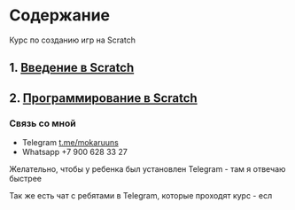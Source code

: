# Содержание

Курс по созданию игр на Scratch

## 1. [Введение в Scratch](Scratch/1_Scratch_Intro/README.md)

## 2. [Программирование в Scratch](Scratch/2_Scratch_Intro_2/README.md)

### Связь со мной

- Telegram [t.me/mokaruuns](https://t.me/mokaruuns) 
- Whatsapp +7 900 628 33 27

Желательно, чтобы у ребенка был установлен Telegram - там я отвечаю быстрее

Так же есть чат с ребятами в Telegram, которые проходят курс - есл